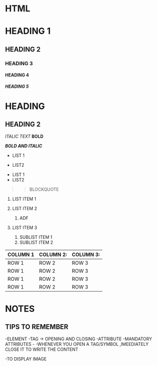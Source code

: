 # HTML
# HEADING 1

## HEADING 2

### HEADING 3

#### HEADING 4

##### HEADING 5

# HEADING
##  HEADING 2
 *ITALIC TEXT*
 **BOLD**

 ***BOLD AND ITALIC***

- LIST 1

- LIST2

* LIST 1
* LIST2

    
>> BLOCKQUOTE



1. LIST ITEM 1
2. LIST ITEM 2 
   1. ADF 
3. LIST ITEM 3
   
   1. SUBLIST ITEM 1
   2. SUBLIST ITEM 2

| COLUMN 1 | COLUMN 2:| COLUMN 3: |
|-----------|----------|----------|
| ROW 1 | ROW 2 | ROW 3 |
| ROW 1 | ROW 2 | ROW 3 |
| ROW 1 | ROW 2 | ROW 3 |
| ROW 1 | ROW 2 | ROW 3 |


 # NOTES
 ## TIPS TO REMEMBER
 -ELEMENT
 -TAG -> OPENING AND CLOSING
 -ATTRIBUTE
    -MANDATORY ATTRIBUTES
    -
 -WHENEVER YOU OPEN  A TAG/SYMBOL ,IMEEDIATELY CLOSE IT TO WRITE THE CONTENT

 -TO DISPLAY IMAGE
    